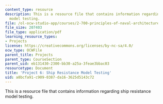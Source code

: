 ```yaml
---
content_type: resource
description: This is a resource file that contains information regarding ship resistance
  model testing.
file: /ol-ocw-studio-app/courses/2-700-principles-of-naval-architecture-fall-2014/a8bcfa91c9090387da163625d5143c72_MIT2_700F14_project_6.pdf
file_size: 207403
file_type: application/pdf
learning_resource_types:
- Projects
license: https://creativecommons.org/licenses/by-nc-sa/4.0/
ocw_type: OCWFile
parent_title: Projects
parent_type: CourseSection
parent_uid: eb131430-2300-bb30-a25a-3feae3bbac03
resourcetype: Document
title: 'Project 6: Ship Resistance Model Testing'
uid: a8bcfa91-c909-0387-da16-3625d5143c72
---
```

This is a resource file that contains information regarding ship resistance model testing.